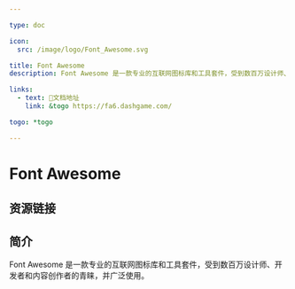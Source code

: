 ```yaml
---

type: doc

icon:
  src: /image/logo/Font_Awesome.svg

title: Font Awesome
description: Font Awesome 是一款专业的互联网图标库和工具套件，受到数百万设计师、开发者和内容创作者的青睐，并广泛使用。

links:
  - text: 📖文档地址
    link: &togo https://fa6.dashgame.com/

togo: *togo

---
```


<ShowLogo />

# Font Awesome

<ShowBreadcrumb />

## 资源链接

<ShowLinks />

## 简介

Font Awesome 是一款专业的互联网图标库和工具套件，受到数百万设计师、开发者和内容创作者的青睐，并广泛使用。